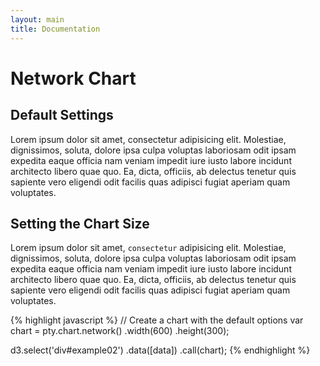```yaml
---
layout: main
title: Documentation
---
```


<script src="{{ site.baseurl }}/js/lib/d3.min.js"></script>
<script src="{{ site.baseurl }}/src/pty.js"></script>

# Network Chart

<div id="chart01"></div>

<script>
    var width = 600,
        height = 400;

	var chart01 = pty.chart.network()
		.width(width)
		.height(height)
        .nodeRadius(15)
		.onClick(function(d) {
            d3.json('../data/D.json', function(error, data) {

                var olddata = d3.select('#chart01').data()[0];

                olddata.nodes = olddata.nodes.concat(data.nodes);
                olddata.links = olddata.links.concat(data.links);

                d3.select('#chart01')
                    .data([olddata])
                    .call(chart01);
            });
        })
        .nodeClass(function(d) { return d.type; });

	d3.json('{{ site.baseurl }}/data/A.json', function(error, data) {

		if (error) { return error; }

		d3.select('#chart01').data([data]).call(chart01);
	});

</script>

## Default Settings

Lorem ipsum dolor sit amet, consectetur adipisicing elit. Molestiae, dignissimos, soluta, dolore ipsa culpa voluptas laboriosam odit ipsam expedita eaque officia nam veniam impedit iure iusto labore incidunt architecto libero quae quo. Ea, dicta, officiis, ab delectus tenetur quis sapiente vero eligendi odit facilis quas adipisci fugiat aperiam quam voluptates.

<div id="example01"></div>

<script>
    d3.json('{{ site.baseurl }}/data/A.json', function(error, data) {

        // Create a chart with the default options
        var chart = pty.chart.network();

        d3.select('div#example01')
            .data([data])
            .call(chart);
    });
</script>


## Setting the Chart Size

Lorem ipsum dolor sit amet, `consectetur` adipisicing elit. Molestiae, dignissimos, soluta, dolore ipsa culpa voluptas laboriosam odit ipsam expedita eaque officia nam veniam impedit iure iusto labore incidunt architecto libero quae quo. Ea, dicta, officiis, ab delectus tenetur quis sapiente vero eligendi odit facilis quas adipisci fugiat aperiam quam voluptates.

{% highlight javascript %}
// Create a chart with the default options
var chart = pty.chart.network()
    .width(600)
    .height(300);

d3.select('div#example02')
    .data([data])
    .call(chart);
{% endhighlight %}

<div id="example02"></div>

<script>
    d3.json('{{ site.baseurl }}/data/A.json', function(error, data) {

        // Create a chart with the default options
        var chart = pty.chart.network()
            .width(600)
            .height(300);

        d3.select('div#example02')
            .data([data])
            .call(chart);
    });
</script>
